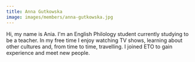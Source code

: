 ```yaml
---
title: Anna Gutkowska
image: images/members/anna-gutkowska.jpg
---
```


Hi, my name is Ania. I'm an English Philology student currently studying to be a teacher. In my free time I enjoy watching TV shows, learning about other cultures and, from time to time, travelling. I joined ETO to gain experience and meet new people.
